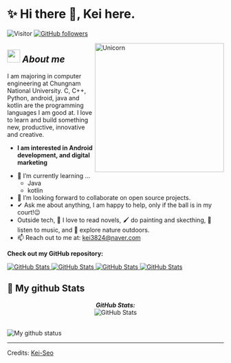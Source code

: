 
# ✨ Hi there 👋, Kei here. 
![Visitor](https://visitor-badge.laobi.icu/badge?page_id=Kei-Seo.repoName) [![GitHub followers](https://img.shields.io/github/followers/Kei-Seo.svg?style=social&label=Follow)](https://github.com/Kei-Seo?tab=followers)<br/>

<!--
**Bhargavi-hash/Bhargavi-hash** is a ✨ _special_ ✨ repository because its `README.md` (this file) appears on your GitHub profile.
-->

<img align="right" width=300px alt="Unicorn" src="https://c.tenor.com/GN73MKBawZYAAAAi/busy-cute.gif" />

## <img src="https://media.giphy.com/media/ObNTw8Uzwy6KQ/giphy.gif" width="30px">&nbsp;***About me***

I am majoring in computer engineering at Chungnam National University. C, C++, Python, android, java and kotlin are the programming languages I am good at. I love to learn and build something new, productive, innovative and creative.
* **I am interested in Android development, and digital marketing**
- 🌱 I’m currently learning ...
  - Java
  - kotlin
- 👯 I’m looking forward to collaborate on open source projects.
- ✔ Ask me about anything, I am happy to help, only if the ball is in my court!😉<br>
- Outside tech, 📖 I love to read novels, 🖌️ do painting and skecthing, 🎵 listen to music, and 🌴 explore nature outdoors.
- 📫 Reach out to me at: <a href="kei3824@naver.com">kei3824@naver.com</a>

__Check out my GitHub repository:__

<div>
  <p>
     <a href="https://github.com/Kei-Seo/AI-bot-Matsumoto.git">
      <img src="https://github-readme-stats.vercel.app/api/pin/?username=Kei-Seo&repo=AI-bot-Matsumoto" alt="GitHub Stats" />
    </a>
    <a href="https://github.com/Kei-Seo/SW-Engineering_kiosk_app.git">
      <img src="https://github-readme-stats.vercel.app/api/pin/?username=Kei-Seo&repo=SW-Engineering_kiosk_app" alt="GitHub Stats" />
    </a>
    <a href="https://github.com/Kei-Seo/MakeAnythingKotlin.git">
      <img src="https://github-readme-stats.vercel.app/api/pin/?username=Kei-Seo&repo=MakeAnythingKotlin" alt="GitHub Stats" />
    </a>
     <a href="https://github.com/Kei-Seo/AlgorithmDungeon_AD.git">
      <img src="https://github-readme-stats.vercel.app/api/pin/?username=Kei-Seo&repo=AlgorithmDungeon_AD" alt="GitHub Stats" />
    </a>
  </p>
</div>


<h2>👀 My github Stats</h2>

<div>
  <!-- <p align="center">
    <b><em>Now listening to:</em></b> <br/>
    <img src="https://spotify-github-profile.vercel.app/api/view?uid=Kei-Seo&cover_image=true&theme=novatorem" alt="Now Listenting to" />
  </p> -->
  
  <p align="center">
  <b><em>GitHub Stats:</em></b> <br/>
    <img src="https://github-readme-streak-stats.herokuapp.com/?user=Kei-Seo" alt="GitHub Stats" /> <br/> <br/>
  
</div>

![My github status](https://github-readme-stats.vercel.app/api?username=Kei-Seo&show_icons=true&include_all_commits=true)


---------------------------------------------------------------------------------------------------------------------
Credits: <a href="https://github.com/Kei-Seo">Kei-Seo</a>


<!--
**Kei-Seo/Kei-Seo** is a ✨ _special_ ✨ repository because its `README.md` (this file) appears on your GitHub profile.

Here are some ideas to get you started:

- 🔭 I’m currently working on ...
- 🌱 I’m currently learning ...
- 👯 I’m looking to collaborate on ...
- 🤔 I’m looking for help with ...
- 💬 Ask me about ...
- 📫 How to reach me: ...
- 😄 Pronouns: ...
- ⚡ Fun fact: ...
-->

